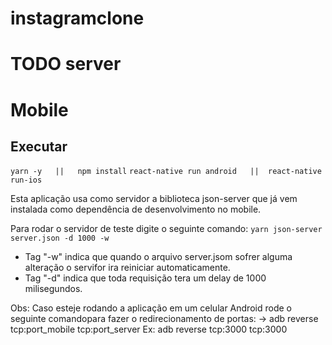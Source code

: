 # instagramclone

# TODO server

# Mobile

## Executar

``` yarn -y   ||   npm install ```
``` react-native run android   ||  react-native run-ios ```

Esta aplicação usa como servidor a biblioteca json-server que já vem instalada
como dependência de desenvolvimento no mobile.

Para rodar o servidor de teste digite o seguinte comando:
``` yarn json-server server.json -d 1000 -w ```

 - Tag "-w" indica que quando o arquivo server.jsom sofrer alguma alteração o servifor
 ira reiniciar automaticamente.
 - Tag "-d" indica que toda requisição tera um delay de 1000 milisegundos.
 
 Obs: Caso esteje rodando a aplicação em um celular Android rode o seguinte comandopara fazer o
 redirecionamento de portas:
	-> adb reverse tcp:port_mobile tcp:port_server
	Ex: adb reverse tcp:3000 tcp:3000 